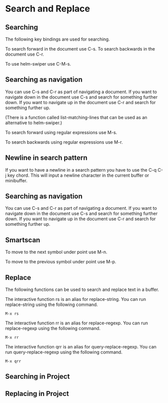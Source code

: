# Search and Replace

## Searching
The following key bindings are used for searching.

To search forward in the document use C-s. To search backwards in the
document use C-r.

To use helm-swiper use C-M-s.

## Searching as navigation
You can use C-s and C-r as part of navigating a document. If you want
to navigate down in the document use C-s and search for something
further down. If you want to navigate up in the document use C-r and
search for something further up.

(There is a function called list-matching-lines that can be used as an
alternative to helm-swiper.)

To search forward using regular expressions use M-s.

To search backwards using regular expressions use M-r.

## Newline in search pattern
If you want to have a newline in a search pattern you have to use the
C-q C-j key chord. This will input a newline character in the current
buffer or minibuffer.

## Searching as navigation
You can use C-s and C-r as part of navigating a document. If you want
to navigate down in the document use C-s and search for something
further down. If you want to navigate up in the document use C-r and
search for something further up.

## Smartscan
To move to the next symbol under point use M-n.

To move to the previous symbol under point use M-p.

## Replace
The following functions can be used to search and replace text in a
buffer.

The interactive function rs is an alias for replace-string. You can
run replace-string using the following command.

    M-x rs

The interactive function rr is an alias for replace-regexp. You can
run replace-regexp using the following command.

    M-x rr

The interactive function qrr is an alias for query-replace-regexp. You
can run query-replace-regexp using the following command.

    M-x qrr

## Searching in Project

## Replacing in Project
